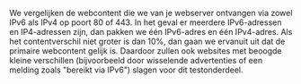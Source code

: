 We vergelijken de webcontent die we van je webserver ontvangen via zowel IPv6 als IPv4 op poort 80 of 443. In het geval er meerdere IPv6-adressen en IP4-adressen zijn, dan pakken we één IPv6-adres en één IPv4-adres. Als het contentverschil niet groter is dan 10%, dan gaan we ervanuit uit dat de primaire webcontent gelijk is. Daardoor zullen ook websites met beoogde kleine verschillen (bijvoorbeeld door wisselende advertenties of een melding zoals "bereikt via IPv6") slagen voor dit testonderdeel. 
